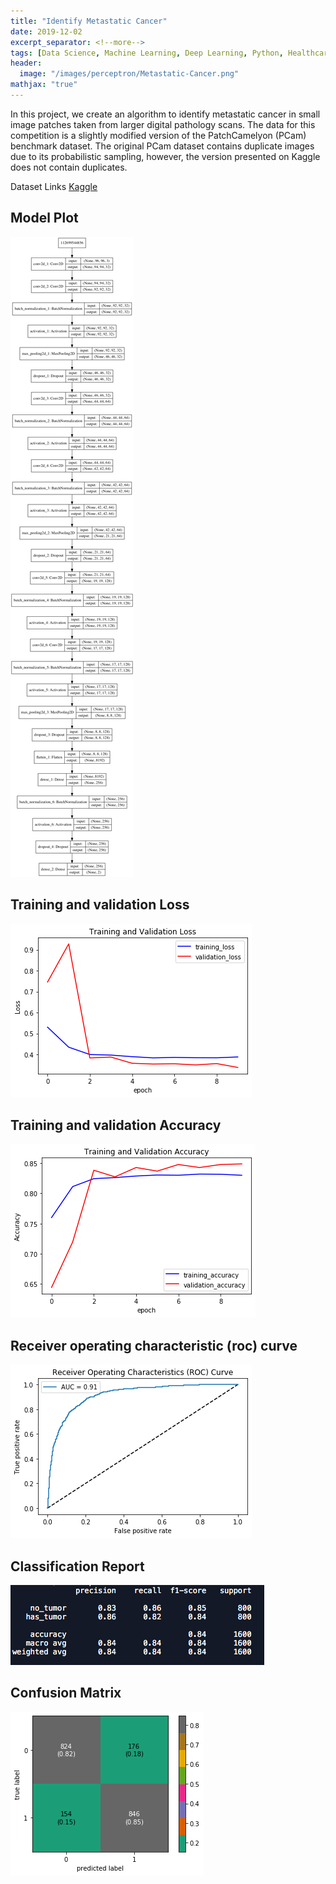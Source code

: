 ```yaml
---
title: "Identify Metastatic Cancer"
date: 2019-12-02
excerpt_separator: <!--more-->
tags: [Data Science, Machine Learning, Deep Learning, Python, Healthcare]
header:
  image: "/images/perceptron/Metastatic-Cancer.png"
mathjax: "true"
---
```


In this project, we create an algorithm to identify metastatic cancer in small image patches taken from larger digital pathology scans. The data for this competition is a slightly modified version of the PatchCamelyon (PCam) benchmark dataset. The original PCam dataset contains duplicate images due to its probabilistic sampling, however, the version presented on Kaggle does not contain duplicates.
<!--more-->


Dataset Links [Kaggle](https://www.kaggle.com/c/histopathologic-cancer-detection/data)


## Model Plot
![png](/images/MetastaticCancer/model_plot.png)

## Training and validation Loss
![png](/images/MetastaticCancer/training1.png)

## Training and validation Accuracy
![png](/images/MetastaticCancer/validation1.png)

## Receiver operating characteristic (roc) curve
![png](/images/MetastaticCancer/roc1.png)

## Classification Report
![png](/images/MetastaticCancer/ClassificationReport.png)

## Confusion Matrix
![png](/images/MetastaticCancer/cmatrix1.png)
